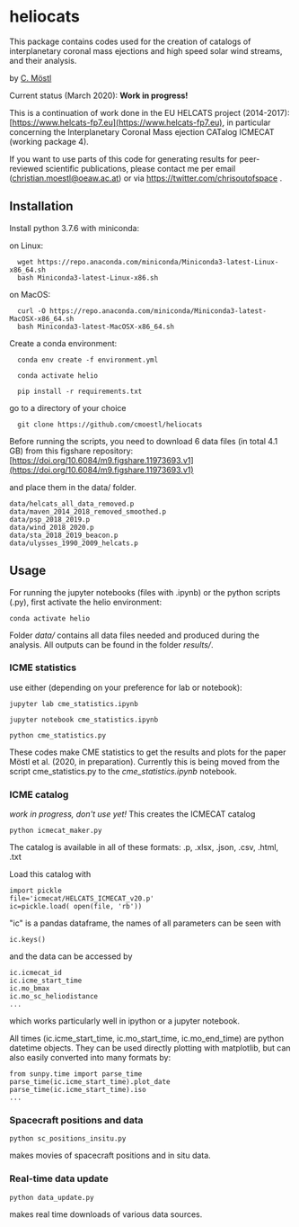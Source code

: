 # heliocats


This package contains codes used for the creation of catalogs of interplanetary coronal mass ejections and high speed solar wind streams, and their analysis. 

by [C. Möstl](https://www.iwf.oeaw.ac.at/en/user-site/christian-moestl/)

Current status (March 2020): **Work in progress!** 

This is a continuation of work done in the EU HELCATS project (2014-2017): 
[https://www.helcats-fp7.eu](https://www.helcats-fp7.eu), in particular concerning 
the Interplanetary Coronal Mass ejection CATalog ICMECAT (working package 4).

If you want to use parts of this code for generating results for peer-reviewed scientific publications, please contact me per email (christian.moestl@oeaw.ac.at) or via https://twitter.com/chrisoutofspace .



## Installation 

Install python 3.7.6 with miniconda:

on Linux:

	  wget https://repo.anaconda.com/miniconda/Miniconda3-latest-Linux-x86_64.sh
	  bash Miniconda3-latest-Linux-x86.sh

on MacOS:

	  curl -O https://repo.anaconda.com/miniconda/Miniconda3-latest-MacOSX-x86_64.sh
	  bash Miniconda3-latest-MacOSX-x86_64.sh

Create a conda environment:

	  conda env create -f environment.yml

	  conda activate helio

	  pip install -r requirements.txt
	  
go to a directory of your choice

	  git clone https://github.com/cmoestl/heliocats
	  


Before running the scripts, you need to download 6 data files (in total 4.1 GB) from this 
figshare repository: [https://doi.org/10.6084/m9.figshare.11973693.v1](https://doi.org/10.6084/m9.figshare.11973693.v1)


and place them in the data/ folder.

    data/helcats_all_data_removed.p
    data/maven_2014_2018_removed_smoothed.p
    data/psp_2018_2019.p
    data/wind_2018_2020.p
    data/sta_2018_2019_beacon.p
    data/ulysses_1990_2009_helcats.p
    
    	  

## Usage

For running the jupyter notebooks (files with .ipynb) or the python scripts (.py), first activate the helio environment:

    conda activate helio

Folder *data/* contains all data files needed and produced during the analysis. 
All outputs can be found in the folder *results/*.
    

### ICME statistics

use either (depending on your preference for lab or notebook):

    jupyter lab cme_statistics.ipynb
  
    jupyter notebook cme_statistics.ipynb

    python cme_statistics.py
    
These codes make CME statistics to get the results and plots for the paper Möstl et al. (2020, in preparation). 
Currently this is being moved from the script cme_statistics.py to the *cme_statistics.ipynb* notebook.


### ICME catalog 


*work in progress, don't use yet!*
This creates the ICMECAT catalog

    python icmecat_maker.py

The catalog is available in all of these formats: .p, .xlsx, .json, .csv, .html, .txt   

Load this catalog with 

    import pickle
    file='icmecat/HELCATS_ICMECAT_v20.p'
    ic=pickle.load( open(file, 'rb'))
    
"ic" is a pandas dataframe, the names of all parameters can be seen with 

    ic.keys()

and the data can be accessed by
    
    ic.icmecat_id
    ic.icme_start_time
    ic.mo_bmax
    ic.mo_sc_heliodistance
    ...

which works particularly well in ipython or a jupyter notebook.

All times (ic.icme_start_time, ic.mo_start_time, ic.mo_end_time) are python datetime objects. 
They can be used directly plotting with matplotlib, but can also easily 
converted into many formats by:

    from sunpy.time import parse_time
    parse_time(ic.icme_start_time).plot_date
    parse_time(ic.icme_start_time).iso
    ...

### Spacecraft positions and data

    python sc_positions_insitu.py

makes movies of spacecraft positions and in situ data.

### Real-time data update

    python data_update.py
    
makes real time downloads of various data sources.




